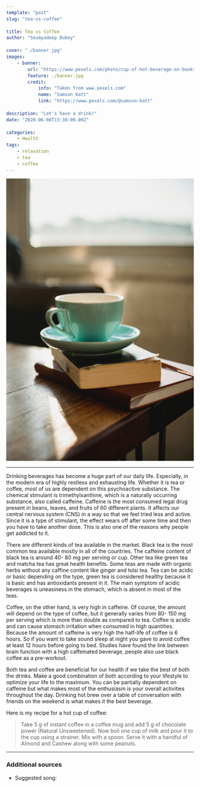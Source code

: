 ```yaml
---
template: "post"
slug: "tea-vs-coffee"

title: Tea vs Coffee
author: "Soumyadeep Dubey"

cover: "./banner.jpg"
images:
    - banner:
        url: "https://www.pexels.com/photo/cup-of-hot-beverage-on-books-5256712/"
        feature: ./banner.jpg
        credit:
            info: "Taken from www.pexels.com"
            name: "Samson Katt"
            link: "https://www.pexels.com/@samson-katt"

description: "Let's have a drink!"
date: "2020-06-08T13:30:00.00Z"

categories: 
    - Health
tags:
    - relaxation
    - tea
    - coffee
---
```


![Cup of hot beverage on books](./banner.jpg)

---

Drinking beverages has become a huge part of our daily life. Especially, in the modern era of highly restless and exhausting life. Whether it is tea or coffee, most of us are dependent on this psychoactive substance. The chemical stimulant is trimethylxanthine, which is a naturally occurring substance, also called caffeine. Caffeine is the most consumed legal drug present in beans, leaves, and fruits of 60 different plants. It affects our central nervous system (CNS) in a way so that we feel tried less and active. Since it is a type of stimulant, the effect wears off after some time and then you have to take another dose. This is also one of the reasons why people get addicted to it. 

There are different kinds of tea available in the market. Black tea is the most common tea available mostly in all of the countries. The caffeine content of black tea is around 40- 80 mg per serving or cup. Other tea like green tea and matcha tea has great health benefits. Some teas are made with organic herbs without any caffine content like ginger and tulsi tea. Tea can be acidic or basic depending on the type, green tea is considered healthy because it is basic and has antioxidants present in it. The main symptom of acidic beverages is uneasiness in the stomach, which is absent in most of the teas.

Coffee, on the other hand, is very high in caffeine. Of course, the amount will depend on the type of coffee, but it generally varies from 80- 150 mg per serving which is more than double as compared to tea. Coffee is acidic and can cause stomach irritation when consumed in high quantities. Because the amount of caffeine is very high the half-life of coffee is 6 hours. So if you want to take sound sleep at night you gave to avoid coffee at least 12 hours before going to bed. Studies have found the link between brain function with a high caffeinated beverage, people also use black coffee as a pre-workout. 

Both tea and coffee are beneficial for our health if we take the best of both the drinks. Make a good combination of both according to your lifestyle to optimize your life to the maximum. You can be partially dependent on caffeine but what makes most of the enthusiasm is your overall activities throughout the day. Drinking hot brew over a table of conversation with friends on the weekend is what makes it the best beverage.

Here is my recipe for a hot cup of coffee:
> Take 5 g of instant coffee in a coffee mug and add 5 g of chocolate power (Natural Unsweetened). Now boil one cup of milk and pour it to the cup using a strainer. Mix with a spoon. Serve it with a handful of Almond and Cashew along with some peanuts.

---
### Additional sources

- Suggested song: 
